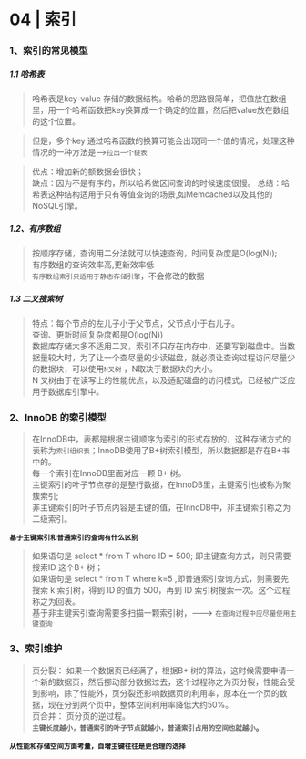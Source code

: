 # 04 | 索引

### 1、索引的常见模型
##### 1.1  哈希表

>  哈希表是key-value 存储的数据结构。哈希的思路很简单，把值放在数组里，用一个哈希函数把key换算成一个确定的位置，然后把value放在数组的这个位置。

>但是，多个key 通过哈希函数的换算可能会出现同一个值的情况，处理这种情况的一种方法是-->`拉出一个链表`

>优点：增加新的额数据会很快；  
>缺点：因为不是有序的，所以哈希做区间查询的时候速度很慢。
>总结：哈希表这种结构适用于只有等值查询的场景,如Memcached以及其他的NoSQL引擎。

##### 1.2、有序数组
> 按顺序存储，查询用二分法就可以快速查询，时间复杂度是O(log(N));  
> 有序数组的查询效率高,更新效率低  
> `有序数组索引只适用于静态存储引擎`，不会修改的数据


##### 1.3 二叉搜索树
>特点：每个节点的左儿子小于父节点，父节点小于右儿子。  
>查询、更新时间复杂度都是O(log(N))  
>数据库存储大多不适用二叉，索引不只存在内存中，还要写到磁盘中。当数据量较大时，为了让一个查尽量的少读磁盘，就必须让查询过程访问尽量少的数据块，可以使用`N叉树` ，N取决于数据块的大小。  
> N 叉树由于在读写上的性能优点，以及适配磁盘的访问模式，已经被广泛应用于数据库引擎中。

### 2、InnoDB 的索引模型
> 在InnoDB中，表都是根据主键顺序为索引的形式存放的，这种存储方式的表称为`索引组织表`；InnoDB使用了B+树索引模型，所以数据都是存在B+书中的。  
> 每一个索引在InnoDB里面对应一颗 B+ 树。  
> 主键索引的叶子节点存的是整行数据，在InnoDB里，主键索引也被称为聚簇索引;  
> 非主键索引的叶子节点内容是主键的值，在InnoDB中，非主键索引称之为二级索引。

**`基于主键索引和普通索引的查询有什么区别`**
>如果语句是 select * from T where ID = 500; 即主键查询方式，则只需要搜索ID 这个B+ 树；  
>如果语句是 select * from T where k=5 ,即普通索引查询方式，则需要先搜索 k 索引树，得到 ID 的值为 500，再到 ID 索引树搜索一次。这个过程称之为回表。  
>基于非主键索引查询需要多扫描一颗索引树，---> `在查询过程中应尽量使用主键查询`  

### 3、索引维护
> 页分裂： 如果一个数据页已经满了，根据B+ 树的算法，这时候需要申请一个新的数据页，然后挪动部分数据过去，这个过程称之为页分裂，性能会受到影响，除了性能外，页分裂还影响数据页的利用率，原本在一个页的数据，现在分到两个页中，整体空间利用率降低大约50%。  
> 页合并： 页分页的逆过程。  
**`主键长度越小，普通索引的叶子节点就越小，普通索引占用的空间也就越小`。**

**`从性能和存储空间方面考量，自增主键往往是更合理的选择`**











    

